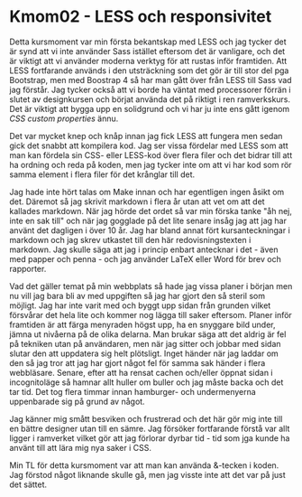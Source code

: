 ---
---
Kmom02 - LESS och responsivitet
=========================

<span class="subhead">Detta kursmoment var min första bekantskap</span> med LESS och jag tycker det är synd att vi inte använder Sass istället eftersom det är vanligare, och det är viktigt att vi använder moderna verktyg för att rustas inför framtiden. Att LESS fortfarande används i den utsträckning som det gör är till stor del pga Bootstrap, men med Boostrap 4 så har man gått över från LESS till Sass vad jag förstår. Jag tycker också att vi borde ha väntat med processorer förrän i slutet av designkursen och börjat använda det på riktigt i ren ramverkskurs. Det är viktigt att bygga upp en solidgrund och vi har ju inte ens gått igenom _CSS custom properties_ ännu.

Det var mycket knep och knåp innan jag fick LESS att fungera men sedan gick det snabbt att kompilera kod. Jag ser vissa fördelar med LESS som att man kan fördela sin CSS- eller LESS-kod över flera filer och det bidrar till att ha ordning och reda på koden, men jag tycker inte om att vi har kod som rör samma element i flera filer för det krånglar till det.

Jag hade inte hört talas om Make innan och har egentligen ingen åsikt om det. Däremot så jag skrivit markdown i flera år utan att vet om att det kallades markdown. När jag hörde det ordet så var min förska tanke "åh nej, inte en sak till" och när jag gogglade på det lite senare insåg jag att jag har använt det dagligen i över 10 år. Jag har bland annat fört kursanteckningar i markdown och jag skrev utkastet till den här redovisningstexten i markdown. Jag skulle säga att jag i princip enbart antecknar i det - även med papper och penna - och jag använder LaTeX eller Word för brev och rapporter.

Vad det gäller temat på min webbplats så hade jag vissa planer i början men nu vill jag bara bli av med uppgiften så jag har gjort den så steril som möjligt. Jag har inte varit med och byggt upp sidan från grunden vilket försvårar det hela lite och kommer nog lägga till saker eftersom. Planer inför framtiden är att färga menyraden högst upp, ha en snyggare bild under, jämna ut nivåerna på de olika delarna. Man brukar säga att det aldrig är fel på tekniken utan på användaren, men när jag sitter och jobbar med sidan slutar den att uppdatera sig helt plötsligt. Inget händer när jag laddar om den så jag tror att jag har gjort något fel för samma sak händer i flera webbläsare. Senare, efter att ha rensat cachen och/eller öppnat sidan i incognitoläge så hamnar allt huller om buller och jag måste backa och det tar tid. Det tog flera timmar innan hamburger- och undermenyerna uppenbarade sig på grund av något.

Jag känner mig smått besviken och frustrerad och det här gör mig inte till en bättre designer utan till en sämre. Jag försöker fortfarande förstå var allt ligger i ramverket vilket gör att jag förlorar dyrbar tid - tid som jga kunde ha använt till att lära mig nya saker i CSS.

Min TL för detta kursmoment var att man kan använda &-tecken i koden. Jag förstod något liknande skulle gå, men jag visste inte att det var på just det sättet.